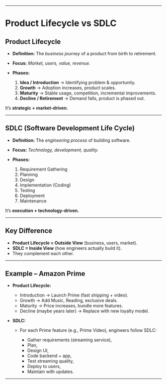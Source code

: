 
---

#  **Product Lifecycle vs SDLC**

##  **Product Lifecycle**

* **Definition:** The *business journey* of a product from birth to retirement.
* **Focus:** *Market, users, value, revenue.*
* **Phases:**

  1. **Idea / Introduction** → Identifying problem & opportunity.
  2. **Growth** → Adoption increases, product scales.
  3. **Maturity** → Stable usage, competition, incremental improvements.
  4. **Decline / Retirement** → Demand falls, product is phased out.

 It’s **strategic + market-driven.**

---

##  **SDLC (Software Development Life Cycle)**

* **Definition:** The *engineering process* of building software.
* **Focus:** *Technology, development, quality.*
* **Phases:**

  1. Requirement Gathering
  2. Planning
  3. Design
  4. Implementation (Coding)
  5. Testing
  6. Deployment
  7. Maintenance

 It’s **execution + technology-driven.**

---

##  **Key Difference**

* **Product Lifecycle = Outside View** (business, users, market).
* **SDLC = Inside View** (how engineers actually build it).
* They complement each other.

---

##  **Example – Amazon Prime**

* **Product Lifecycle:**

  * Introduction → Launch Prime (fast shipping + video).
  * Growth → Add Music, Reading, exclusive deals.
  * Maturity → Price increases, bundle more features.
  * Decline (maybe years later) → Replace with new loyalty model.

* **SDLC:**

  * For each Prime feature (e.g., Prime Video), engineers follow SDLC:

    * Gather requirements (streaming service),
    * Plan,
    * Design UI,
    * Code backend + app,
    * Test streaming quality,
    * Deploy to users,
    * Maintain with updates.

---

